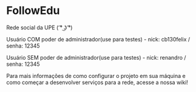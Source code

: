 # FollowEdu
Rede social da UPE  ( ͡° ͜ʖ ͡°) 

Usuário COM poder de administrador(use para testes) - nick: cb130felix / senha: 12345


Usuário SEM poder de administrador(use para testes) - nick: renandro / senha: 12345

Para mais informações de como configurar o projeto em sua máquina e como começar a desenvolver serviços para a rede, acesse a nossa wiki!
